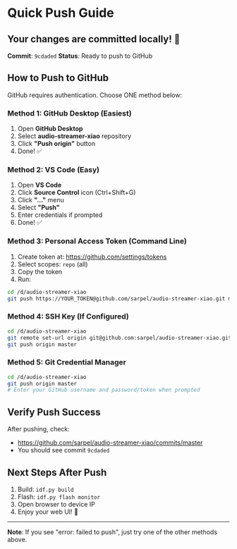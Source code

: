 # Quick Push Guide

## Your changes are committed locally! 🎉

**Commit**: `9cdaded`
**Status**: Ready to push to GitHub

## How to Push to GitHub

GitHub requires authentication. Choose ONE method below:

### Method 1: GitHub Desktop (Easiest)

1. Open **GitHub Desktop**
2. Select **audio-streamer-xiao** repository
3. Click **"Push origin"** button
4. Done! ✅

### Method 2: VS Code (Easy)

1. Open **VS Code**
2. Click **Source Control** icon (Ctrl+Shift+G)
3. Click **"..."** menu
4. Select **"Push"**
5. Enter credentials if prompted
6. Done! ✅

### Method 3: Personal Access Token (Command Line)

1. Create token at: https://github.com/settings/tokens
2. Select scopes: `repo` (all)
3. Copy the token
4. Run:

```bash
cd /d/audio-streamer-xiao
git push https://YOUR_TOKEN@github.com/sarpel/audio-streamer-xiao.git master
```

### Method 4: SSH Key (If Configured)

```bash
cd /d/audio-streamer-xiao
git remote set-url origin git@github.com:sarpel/audio-streamer-xiao.git
git push origin master
```

### Method 5: Git Credential Manager

```bash
cd /d/audio-streamer-xiao
git push origin master
# Enter your GitHub username and password/token when prompted
```

## Verify Push Success

After pushing, check:

- https://github.com/sarpel/audio-streamer-xiao/commits/master
- You should see commit `9cdaded`

## Next Steps After Push

1. Build: `idf.py build`
2. Flash: `idf.py flash monitor`
3. Open browser to device IP
4. Enjoy your web UI! 🎵

---

**Note**: If you see "error: failed to push", just try one of the other methods above.
